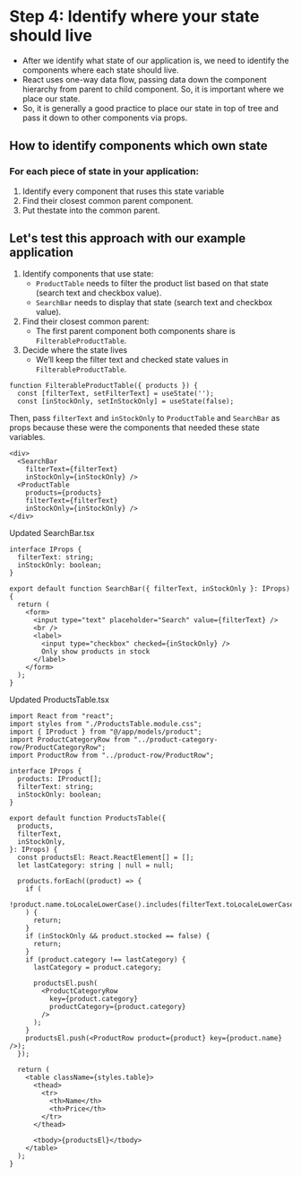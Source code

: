 # Step 4: Identify where your state should live 

- After we identify what state of our application is, we need to identify the components where each state should live.
- React uses one-way data flow, passing data down the component hierarchy from parent to child component. So, it is important where we place our state.
- So, it is generally a good practice to place our state in top of tree and pass it down to other components via props.

## How to identify components which own state

### For each piece of state in your application:

1. Identify every component that ruses this state variable
2. Find their closest common parent component.
3. Put thestate into the common parent.

## Let's test this approach with our example application

1. Identify components that use state:
    - `ProductTable` needs to filter the product list based on that state (search text and checkbox value).
    - `SearchBar` needs to display that state (search text and checkbox value).
2. Find their closest common parent:
    - The first parent component both components share is `FilterableProductTable`.
3. Decide where the state lives
    - We’ll keep the filter text and checked state values in `FilterableProductTable`. 


``` TSX
function FilterableProductTable({ products }) {
  const [filterText, setFilterText] = useState('');
  const [inStockOnly, setInStockOnly] = useState(false);
```

Then, pass `filterText` and `inStockOnly` to `ProductTable` and `SearchBar` as props because these were the components that needed these state variables.

```TSX
<div>
  <SearchBar 
    filterText={filterText} 
    inStockOnly={inStockOnly} />
  <ProductTable 
    products={products}
    filterText={filterText}
    inStockOnly={inStockOnly} />
</div>
```


Updated SearchBar.tsx

```TSX
interface IProps {
  filterText: string;
  inStockOnly: boolean;
}

export default function SearchBar({ filterText, inStockOnly }: IProps) {
  return (
    <form>
      <input type="text" placeholder="Search" value={filterText} />
      <br />
      <label>
        <input type="checkbox" checked={inStockOnly} />
        Only show products in stock
      </label>
    </form>
  );
}

```

Updated ProductsTable.tsx

```TSX
import React from "react";
import styles from "./ProductsTable.module.css";
import { IProduct } from "@/app/models/product";
import ProductCategoryRow from "../product-category-row/ProductCategoryRow";
import ProductRow from "../product-row/ProductRow";

interface IProps {
  products: IProduct[];
  filterText: string;
  inStockOnly: boolean;
}

export default function ProductsTable({
  products,
  filterText,
  inStockOnly,
}: IProps) {
  const productsEl: React.ReactElement[] = [];
  let lastCategory: string | null = null;

  products.forEach((product) => {
    if (
      !product.name.toLocaleLowerCase().includes(filterText.toLocaleLowerCase())
    ) {
      return;
    }
    if (inStockOnly && product.stocked == false) {
      return;
    }
    if (product.category !== lastCategory) {
      lastCategory = product.category;

      productsEl.push(
        <ProductCategoryRow
          key={product.category}
          productCategory={product.category}
        />
      );
    }
    productsEl.push(<ProductRow product={product} key={product.name} />);
  });

  return (
    <table className={styles.table}>
      <thead>
        <tr>
          <th>Name</th>
          <th>Price</th>
        </tr>
      </thead>

      <tbody>{productsEl}</tbody>
    </table>
  );
}

```
